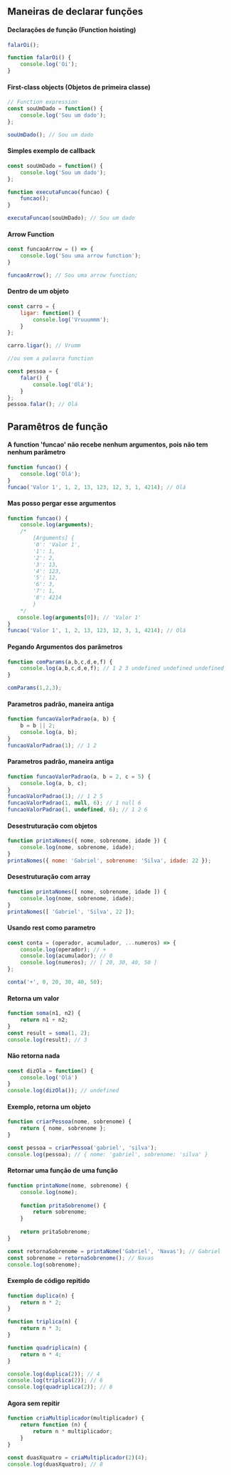 ## Maneiras de declarar funções


#### Declarações de função (Function hoisting)

```javascript
falarOi();

function falarOi() {
    console.log('Oi');
}
```


#### First-class objects (Objetos de primeira classe)

```javascript
// Function expression
const souUmDado = function() {
    console.log('Sou um dado');
};

souUmDado(); // Sou um dado
```



#### Simples exemplo de callback

```javascript
const souUmDado = function() {
    console.log('Sou um dado');
};

function executaFuncao(funcao) {
    funcao();
}

executaFuncao(souUmDado); // Sou um dado
```


#### Arrow Function

```javascript
const funcaoArrow = () => {
    console.log('Sou uma arrow function');
}

funcaoArrow(); // Sou uma arrow function;
```


#### Dentro de um objeto

```javascript
const carro = {
    ligar: function() {
        console.log('Vruuummm');
    }
};

carro.ligar(); // Vrumm

//ou sem a palavra function

const pessoa = {
    falar() {
        console.log('Olá');
    }
};
pessoa.falar(); // Olá
```

## Paramêtros de função

#### A function 'funcao' não recebe nenhum argumentos, pois não tem nenhum parâmetro

```javascript
function funcao() {
    console.log('Olá');
}
funcao('Valor 1', 1, 2, 13, 123, 12, 3, 1, 4214); // Olá
```

#### Mas posso pergar esse argumentos

```javascript
function funcao() {
    console.log(arguments);
    /*
        [Arguments] {
        '0': 'Valor 1',
        '1': 1,
        '2': 2,
        '3': 13,
        '4': 123,
        '5': 12,
        '6': 3,
        '7': 1,
        '8': 4214
        } 
    */
   console.log(arguments[0]); // 'Valor 1'
}
funcao('Valor 1', 1, 2, 13, 123, 12, 3, 1, 4214); // Olá
```

#### Pegando Argumentos dos parâmetros

```javascript
function comParams(a,b,c,d,e,f) {
    console.log(a,b,c,d,e,f); // 1 2 3 undefined undefined undefined
}

comParams(1,2,3);
```

#### Parametros padrão, maneira antiga

```javascript
function funcaoValorPadrao(a, b) {
    b = b || 2;
    console.log(a, b);
}
funcaoValorPadrao(1); // 1 2
```


#### Parametros padrão, maneira antiga 

```javascript
function funcaoValorPadrao(a, b = 2, c = 5) {
    console.log(a, b, c);
}
funcaoValorPadrao(1); // 1 2 5
funcaoValorPadrao(1, null, 6); // 1 null 6
funcaoValorPadrao(1, undefined, 6); // 1 2 6
```


#### Desestruturação com objetos

```javascript
function printaNomes({ nome, sobrenome, idade }) {
    console.log(nome, sobrenome, idade);
}
printaNomes({ nome: 'Gabriel', sobrenome: 'Silva', idade: 22 });
```


#### Desestruturação com array

```javascript
function printaNomes([ nome, sobrenome, idade ]) {
    console.log(nome, sobrenome, idade);
}
printaNomes([ 'Gabriel', 'Silva', 22 ]);
```

#### Usando rest como parametro

```javascript
const conta = (operador, acumulador, ...numeros) => {
    console.log(operador); // + 
    console.log(acumulador); // 0 
    console.log(numeros); // [ 20, 30, 40, 50 ]
};

conta('+', 0, 20, 30, 40, 50);
```

#### Retorna um valor

```javascript
function soma(n1, n2) {
    return n1 + n2;
}
const result = soma(1, 2);
console.log(result); // 3
```


#### Não retorna nada

```javascript
const dizOla = function() {
    console.log('Olá')
}
console.log(dizOla()); // undefined 
```


#### Exemplo, retorna um objeto

```javascript
function criarPessoa(nome, sobrenome) {
    return { nome, sobrenome };
}

const pessoa = criarPessoa('gabriel', 'silva');
console.log(pessoa); // { nome: 'gabriel', sobrenome: 'silva' }
```


#### Retornar uma função de uma função

```javascript
function printaNome(nome, sobrenome) {
    console.log(nome);
    
    function pritaSobrenome() {
        return sobrenome;
    }
    
    return pritaSobrenome;
}

const retornaSobrenome = printaNome('Gabriel', 'Navas'); // Gabriel 
const sobrenome = retornaSobrenome(); // Navas
console.log(sobrenome); 
```

#### Exemplo de código repitido

```javascript
function duplica(n) {
    return n * 2;
}

function triplica(n) {
    return n * 3;
}

function quadriplica(n) {
    return n * 4;
}

console.log(duplica(2)); // 4
console.log(triplica(2)); // 6
console.log(quadriplica(2)); // 8
```


#### Agora sem repitir

```javascript
function criaMultiplicador(multiplicador) {
    return function (n) {
        return n * multiplicador;
    }
} 

const duasXquatro = criaMultiplicador(2)(4); 
console.log(duasXquatro); // 8
```